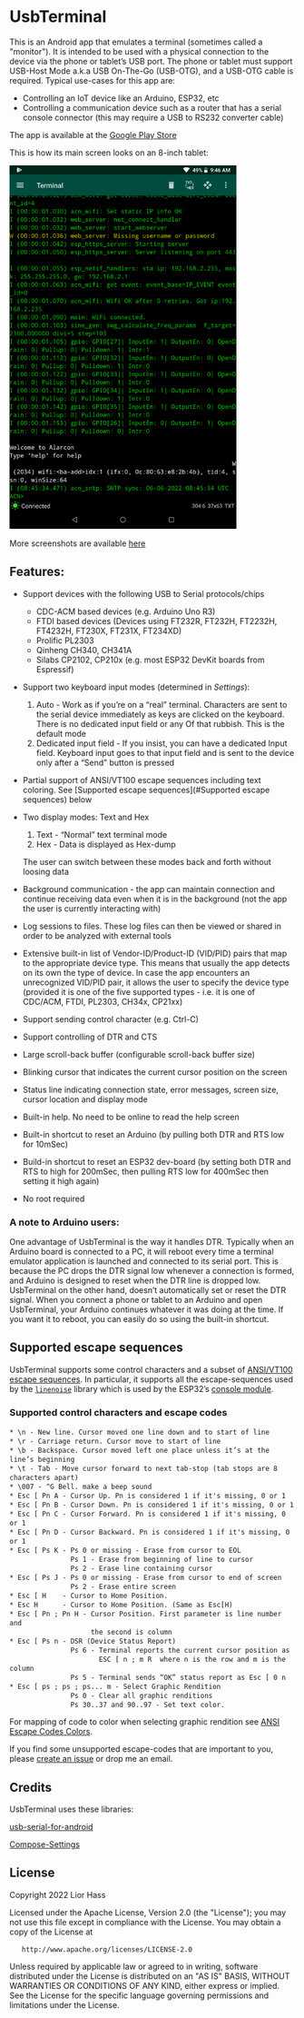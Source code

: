 # UsbTerminal

This is an Android app that emulates a terminal (sometimes called a "monitor"). It is intended to be used with a physical connection to the device
via the phone or tablet’s USB port.
The phone or tablet must support USB-Host Mode a.k.a USB On-The-Go (USB-OTG),
and a USB-OTG cable is required.
Typical use-cases for this app are:
* Controlling an IoT device like an Arduino, ESP32, etc
* Controlling a communication device such as a router that has a serial console connector (this may require a USB to RS232 converter cable)

The app is available at the [Google Play Store](https://play.google.com/store/apps/details?id=com.liorhass.android.usbterminal.free)

This is how its main screen looks on an 8-inch tablet:

<img src="Art/Screenshots/Screenshot_01.png" width="400">

More screenshots are available [here](Art/Screenshots/README.md) 

## Features:
* Support devices with the following USB to Serial protocols/chips
  * CDC-ACM based devices (e.g. Arduino Uno R3)
  * FTDI based devices (Devices using FT232R, FT232H, FT2232H, FT4232H,
    FT230X, FT231X, FT234XD)
  * Prolific PL2303
  * Qinheng CH340, CH341A
  * Silabs CP2102, CP210x (e.g. most ESP32 DevKit boards from Espressif)
* Support two keyboard input modes (determined in _Settings_):
  1. Auto - Work as if you’re on a “real” terminal.
     Characters are sent to the serial device immediately as keys are
     clicked on the keyboard. There is no dedicated input field or any
     Of that rubbish. This is the default mode
  2. Dedicated input field - If you insist, you can have a dedicated
     Input field. Keyboard input goes to that input
     field and is sent to the device only after a “Send” button is pressed
* Partial support of ANSI/VT100 escape sequences including text coloring. See
  [Supported escape sequences](#Supported escape sequences) below
* Two display modes: Text and Hex
  1. Text - “Normal” text terminal mode
  2. Hex - Data is displayed as Hex-dump
  
  The user can switch between these modes back and forth without loosing
  data
* Background communication - the app can maintain connection and
  continue receiving data even when it is in the background (not the app
  the user is currently interacting with)
* Log sessions to files. These log files can then be viewed or shared in
  order to be analyzed with external tools
* Extensive built-in list of Vendor-ID/Product-ID (VID/PID) pairs that
  map to the appropriate device type. This means that usually the app
  detects on its own the type of device. In case the app encounters an
  unrecognized VID/PID pair, it allows the user to specify the device
  type (provided it is one of the five supported types - i.e. it is 
  one of CDC/ACM, FTDI, PL2303, CH34x, CP21xx)
* Support sending control character (e.g. Ctrl-C)
* Support controlling of DTR and CTS
* Large scroll-back buffer (configurable scroll-back buffer size)
* Blinking cursor that indicates the current cursor position on the screen
* Status line indicating connection state, error messages, screen size,
  cursor location and display mode
* Built-in help. No need to be online to read the help screen
* Built-in shortcut to reset an Arduino (by pulling both DTR and RTS
  low for 10mSec)
* Build-in shortcut to reset an ESP32 dev-board (by setting both DTR and
  RTS to high for 200mSec, then pulling RTS low for 400mSec then setting
  it high again)
* No root required

### A note to Arduino users:
One advantage of UsbTerminal is the way it handles DTR. Typically when an
Arduino board is connected to a PC, it will reboot every time a terminal
emulator application is launched and connected to its serial port. This is
because the PC drops the DTR signal low whenever a connection is formed, and
Arduino is designed to reset when the DTR line is dropped low. UsbTerminal on
the other hand, doesn’t automatically set or reset the DTR signal. When you
connect a phone or tablet to an Arduino and open UsbTerminal, your Arduino
continues whatever it was doing at the time. If you want it to reboot, you can
easily do so using the built-in shortcut.

## Supported escape sequences
UsbTerminal supports some control characters and a subset of
[ANSI/VT100 escape sequences](https://en.wikipedia.org/wiki/ANSI_escape_code).
In particular, it supports all the escape-sequences used by the
[`linenoise`](https://github.com/antirez/linenoise) library which is used
by the ESP32’s [console module](https://docs.espressif.com/projects/esp-idf/en/latest/esp32/api-reference/system/console.html).

### Supported control characters and escape codes
```
* \n - New line. Cursor moved one line down and to start of line
* \r - Carriage return. Cursor move to start of line
* \b - Backspace. Cursor moved left one place unless it’s at the line’s beginning
* \t - Tab - Move cursor forward to next tab-stop (tab stops are 8 characters apart)
* \007 - ^G Bell. make a beep sound
* Esc [ Pn A - Cursor Up. Pn is considered 1 if it's missing, 0 or 1
* Esc [ Pn B - Cursor Down. Pn is considered 1 if it's missing, 0 or 1
* Esc [ Pn C - Cursor Forward. Pn is considered 1 if it's missing, 0 or 1
* Esc [ Pn D - Cursor Backward. Pn is considered 1 if it's missing, 0 or 1
* Esc [ Ps K - Ps 0 or missing - Erase from cursor to EOL
               Ps 1 - Erase from beginning of line to cursor
               Ps 2 - Erase line containing cursor
* Esc [ Ps J - Ps 0 or missing - Erase from cursor to end of screen
               Ps 2 - Erase entire screen
* Esc [ H    - Cursor to Home Position.
* Esc H      - Cursor to Home Position. (Same as Esc[H)
* Esc [ Pn ; Pn H - Cursor Position. First parameter is line number and
                    the second is column
* Esc [ Ps n - DSR (Device Status Report)
               Ps 6 - Terminal reports the current cursor position as
                      ESC [ n ; m R  where n is the row and m is the column
               Ps 5 - Terminal sends “OK” status report as Esc [ 0 n
* Esc [ ps ; ps ; ps... m - Select Graphic Rendition
               Ps 0 - Clear all graphic renditions
               Ps 30..37 and 90..97 - Set text color.
```
For mapping of code to color when selecting graphic rendition see
[ANSI Escape Codes Colors](https://en.wikipedia.org/wiki/ANSI_escape_code#Colors).

If you find some unsupported escape-codes that are important to you, please
[create an issue](https://github.com/liorhass/UsbTerminal/issues) or drop
me an email.


## Credits
UsbTerminal uses these libraries:

[usb-serial-for-android](https://github.com/mik3y/usb-serial-for-android)

[Compose-Settings](https://github.com/alorma/Compose-Settings)


## License
Copyright 2022 Lior Hass

   Licensed under the Apache License, Version 2.0 (the "License");
   you may not use this file except in compliance with the License.
   You may obtain a copy of the License at

       http://www.apache.org/licenses/LICENSE-2.0

   Unless required by applicable law or agreed to in writing, software
   distributed under the License is distributed on an "AS IS" BASIS,
   WITHOUT WARRANTIES OR CONDITIONS OF ANY KIND, either express or implied.
   See the License for the specific language governing permissions and
   limitations under the License.

<!--
Basic markdown syntax:
https://docs.github.com/en/get-started/writing-on-github/getting-started-with-writing-and-formatting-on-github/basic-writing-and-formatting-syntax
-->




